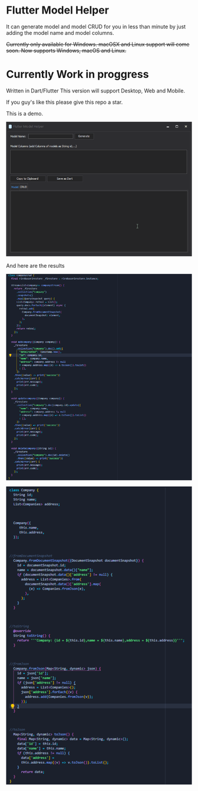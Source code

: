 # Flutter Model Helper
It can generate model and model CRUD for you in less than minute by just adding the model name and model columns. 

~~Currently only available for Windows. macOSX and Linux support will come soon. Now supports Windows, macOS and Linux.~~

# Currently Work in proggress
Written in Dart/Flutter This version will support Desktop, Web and Mobile.

If you guy's like this please give this repo a star.

This is a demo.

![flutter_model_helper](oldone/flutter_model_helper.gif )

And here are the results

![flutter_model_helper](oldone/crud_result.png)

![flutter_model_helper](oldone/model_result.png)
